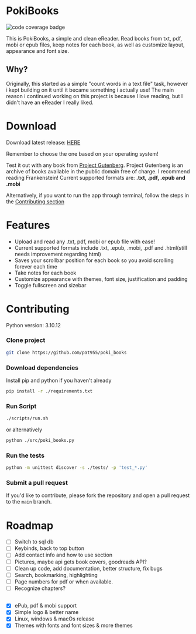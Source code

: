 # PokiBooks
![code coverage badge](https://github.com/pat955/poki_books/actions/workflows/ci.yml/badge.svg)

This is PokiBooks, a simple and clean eReader. Read books from txt, pdf, mobi or epub files, keep notes for each book, as well as customize layout, appearance and font size.

## Why?
Originally, this started as a simple "count words in a text file" task, however i kept building on it until it became something i actually use!
The main reason i continued working on this project is because I love reading, but I didn't have an eReader I really liked.

# Download
Download latest release: [HERE](https://github.com/pat955/poki_books/releases/latest)

Remember to choose the one based on your operating system!

Test it out with any book from [Project Gutenberg](https://www.gutenberg.org/). Project Gutenberg is an archive of books available in the public domain free of charge. I recommend reading Frankenstein!
Current supported formats are: **.txt, .pdf, .epub and .mobi**

Alternatively, if you want to run the app through terminal, follow the steps in the [Contributing section](#Contributing)

# Features 
* Upload and read any .txt, pdf, mobi or epub file with ease!
* Current supported formats include .txt, .epub, .mobi, .pdf and .html(still needs improvement regarding html)
* Saves your scrollbar position for each book so you avoid scrolling forever each time
* Take notes for each book
* Customize appearance with themes, font size, justification and padding 
* Toggle fullscreen and sizebar 

# Contributing
Python version: 3.10.12
### Clone project
```bash
git clone https://github.com/pat955/poki_books
```
### Download dependencies
Install pip and python if you haven't already
```bash
pip install -r ./requirements.txt
```
### Run Script
```bash
./scripts/run.sh
```
or alternatively 
```bash
python ./src/poki_books.py
```
### Run the tests

```bash
python -m unittest discover -s ./tests/ -p 'test_*.py'
```

### Submit a pull request

If you'd like to contribute, please fork the repository and open a pull request to the `main` branch.

# Roadmap
- [ ] Switch to sql db
- [ ] Keybinds, back to top button
- [ ] Add contact info and how to use section
- [ ] Pictures, maybe api gets book covers, goodreads API?
- [ ] Clean up code, add documentation, better structure, fix bugs
- [ ] Search, bookmarking, highlighting
- [ ] Page numbers for pdf or when available.
- [ ] Recognize chapters?
## 
- [x] ePub, pdf & mobi support
- [x] Simple logo & better name
- [x] Linux, windows & macOs release
- [x] Themes with fonts and font sizes & more themes

